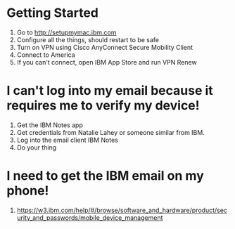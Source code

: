 # Getting Started

1. Go to http://setupmymac.ibm.com
1. Configure all the things, should restart to be safe
1. Turn on VPN using Cisco AnyConnect Secure Mobility Client
1. Connect to America
1. If you can't connect, open IBM App Store and run VPN Renew

# I can't log into my email because it requires me to verify my device!

1. Get the IBM Notes app
1. Get credentials from Natalie Lahey or someone similar from IBM.
1. Log into the email client IBM Notes
1. Do your thing

# I need to get the IBM email on my phone!

1. https://w3.ibm.com/help/#/browse/software_and_hardware/product/security_and_passwords/mobile_device_management